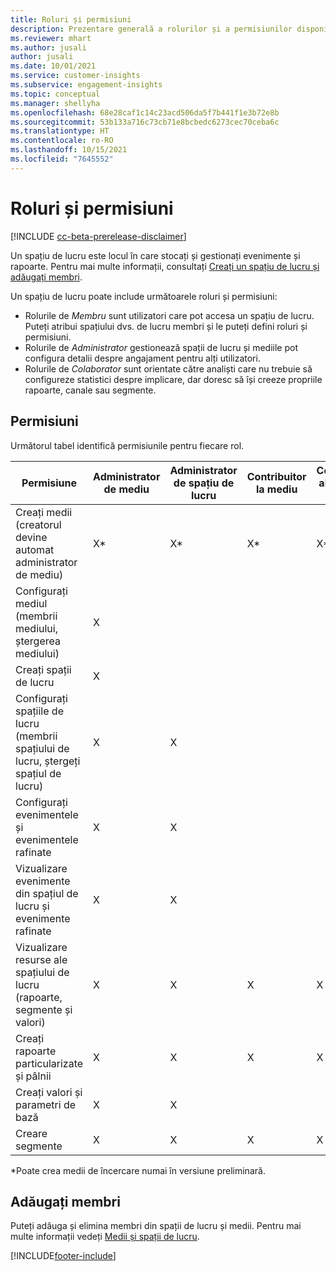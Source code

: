 ```yaml
---
title: Roluri și permisiuni
description: Prezentare generală a rolurilor și a permisiunilor disponibile membrilor spațiului de lucru.
ms.reviewer: mhart
ms.author: jusali
author: jusali
ms.date: 10/01/2021
ms.service: customer-insights
ms.subservice: engagement-insights
ms.topic: conceptual
ms.manager: shellyha
ms.openlocfilehash: 68e28caf1c14c23acd506da5f7b441f1e3b72e8b
ms.sourcegitcommit: 53b133a716c73cb71e8bcbedc6273cec70ceba6c
ms.translationtype: HT
ms.contentlocale: ro-RO
ms.lasthandoff: 10/15/2021
ms.locfileid: "7645552"
---
```

# <a name="roles-and-permissions"></a>Roluri și permisiuni

[!INCLUDE [cc-beta-prerelease-disclaimer](includes/cc-beta-prerelease-disclaimer.md)]

Un spațiu de lucru este locul în care stocați și gestionați evenimente și rapoarte. Pentru mai multe informații, consultați [Creați un spațiu de lucru și adăugați membri](create-workspace.md). 

Un spațiu de lucru poate include următoarele roluri și permisiuni:

- Rolurile de *Membru* sunt utilizatori care pot accesa un spațiu de lucru. Puteți atribui spațiului dvs. de lucru membri și le puteți defini roluri și permisiuni. 
- Rolurile de *Administrator* gestionează spații de lucru și mediile pot configura detalii despre angajament pentru alți utilizatori. 
- Rolurile de *Colaborator* sunt orientate către analiști care nu trebuie să configureze statistici despre implicare, dar doresc să își creeze propriile rapoarte, canale sau segmente.

## <a name="permissions"></a>Permisiuni
  
Următorul tabel identifică permisiunile pentru fiecare rol. 

| Permisiune | Administrator de mediu | Administrator de spațiu de lucru | Contribuitor la mediu | Colaborator al spațiului de lucru | 
|--|--|--|--|--|
| Creați medii (creatorul devine automat administrator de mediu) | X* | X* | X* | X* |  
| Configurați mediul (membrii mediului, ștergerea mediului) | X |  |  |  |  
| Creați spații de lucru | X |  |  |  |  
| Configurați spațiile de lucru (membrii spațiului de lucru, ștergeți spațiul de lucru) | X | X |  |  |  
| Configurați evenimentele și evenimentele rafinate | X | X | |  |  
| Vizualizare evenimente din spațiul de lucru și evenimente rafinate | X | X | |  |  
| Vizualizare resurse ale spațiului de lucru (rapoarte, segmente și valori)| X | X | X | X |  
| Creați rapoarte particularizate și pâlnii | X | X | X | X |  
| Creați valori și parametri de bază| X | X |  |  |  
| Creare segmente| X | X | X | X |  

*Poate crea medii de încercare numai în versiune preliminară. 

## <a name="add-members"></a>Adăugați membri

Puteți adăuga și elimina membri din spații de lucru și medii. Pentru mai multe informații vedeți [Medii și spații de lucru](manage-environments-workspaces.md).


[!INCLUDE[footer-include](../includes/footer-banner.md)]
